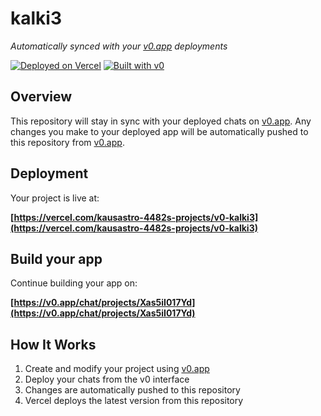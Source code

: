 # kalki3

*Automatically synced with your [v0.app](https://v0.app) deployments*

[![Deployed on Vercel](https://img.shields.io/badge/Deployed%20on-Vercel-black?style=for-the-badge&logo=vercel)](https://vercel.com/kausastro-4482s-projects/v0-kalki3)
[![Built with v0](https://img.shields.io/badge/Built%20with-v0.app-black?style=for-the-badge)](https://v0.app/chat/projects/Xas5iI017Yd)

## Overview

This repository will stay in sync with your deployed chats on [v0.app](https://v0.app).
Any changes you make to your deployed app will be automatically pushed to this repository from [v0.app](https://v0.app).

## Deployment

Your project is live at:

**[https://vercel.com/kausastro-4482s-projects/v0-kalki3](https://vercel.com/kausastro-4482s-projects/v0-kalki3)**

## Build your app

Continue building your app on:

**[https://v0.app/chat/projects/Xas5iI017Yd](https://v0.app/chat/projects/Xas5iI017Yd)**

## How It Works

1. Create and modify your project using [v0.app](https://v0.app)
2. Deploy your chats from the v0 interface
3. Changes are automatically pushed to this repository
4. Vercel deploys the latest version from this repository